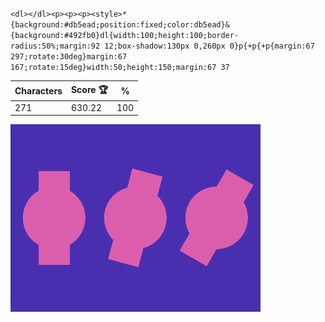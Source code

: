 `<dl></dl><p><p><p><style>*{background:#db5ead;position:fixed;color:db5ead}&{background:#492fb0}dl{width:100;height:100;border-radius:50%;margin:92 12;box-shadow:130px 0,260px 0}p{+p{+p{margin:67 297;rotate:30deg}margin:67 167;rotate:15deg}width:50;height:150;margin:67 37`

| Characters | Score 🏆 | %   |
| ---------- | -------- | --- |
| 271        | 630.22   | 100 |

![](/2025/Sep2025/20/20250920.png)

